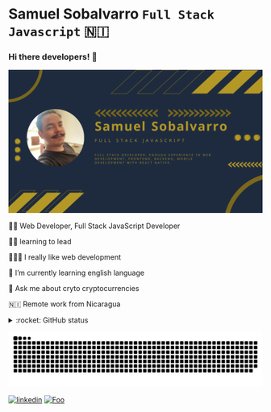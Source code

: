 # Samuel Sobalvarro `Full Stack Javascript` 🇳🇮

### Hi there developers! 👋



![Presentation](https://github.com/msobalvarro/msobalvarro/blob/master/Samuel%20Sobalvarro.png)

👨‍💻 Web Developer, Full Stack JavaScript Developer

🙋‍♂️ learning to lead

👨🏼‍💼 I really like web development

🌱 I’m currently learning english language

💬 Ask me about cryto cryptocurrencies

🇳🇮 Remote work from Nicaragua

<details>
  <summary>:rocket: GitHub status</summary>

  [![msobalvarro GitHub](https://github-readme-stats.vercel.app/api?username=msobalvarro)](https://github.com/msobalvarro/github-readme-stats)

</details>

![bitmap](https://github.com/msobalvarro/msobalvarro/blob/master/github-contribution-grid-snake.svg)

[![linkedin](https://findicons.com/files/icons/947/mini_social_networking/64/linkedin.png)](https://www.linkedin.com/in/samuel-sobalvarro-127227160/) [![Foo](https://icons.iconarchive.com/icons/dakirby309/simply-styled/64/Gmail-icon.png)](mailto:dev.msobalvarro@gmail.com)

<!--
**msobalvarro/msobalvarro** is a ✨ _special_ ✨ repository because its `README.md` (this file) appears on your GitHub profile.

Here are some ideas to get you started:

- 🔭 I’m currently working on ...
- 🌱 I’m currently learning ...
- 👯 I’m looking to collaborate on ...
- 🤔 I’m looking for help with ...
- 💬 Ask me about ...
- 📫 How to reach me: ...
- 😄 Pronouns: ...
- ⚡ Fun fact: ...
-->
